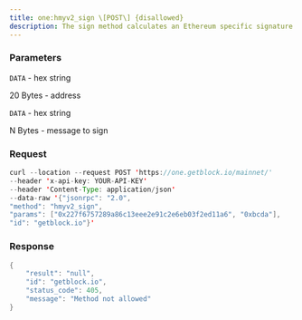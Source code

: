 ```yaml
---
title: one:hmyv2_sign \[POST\] {disallowed}
description: The sign method calculates an Ethereum specific signature withsign(keccak256(\x19Ethereum Signed Message\n + len(message) +message))).
---
```


### Parameters


`DATA` - hex string

20 Bytes - address

`DATA` - hex string

N Bytes - message to sign

### Request

``` java
curl --location --request POST 'https://one.getblock.io/mainnet/' 
--header 'x-api-key: YOUR-API-KEY' 
--header 'Content-Type: application/json' 
--data-raw '{"jsonrpc": "2.0",
"method": "hmyv2_sign",
"params": ["0x227f6757289a86c13eee2e91c2e6eb03f2ed11a6", "0xbcda"],
"id": "getblock.io"}'
```

###  Response

``` java
{
    "result": "null",
    "id": "getblock.io",
    "status_code": 405,
    "message": "Method not allowed"
}
```

